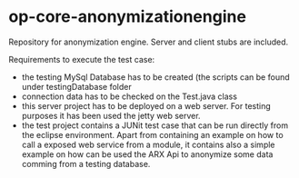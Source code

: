 # op-core-anonymizationengine
Repository for anonymization engine.
Server and client stubs are included.

Requirements to execute the test case:
- the testing MySql Database has to be created (the scripts can be found under testingDatabase folder
- connection data has to be checked on the Test.java class
- this server project has to be deployed on a web server. For testing purposes it has
  been used the jetty web server.
- the test project contains a JUNit test case that can be run directly from the eclipse environment.
  Apart from containing an example on how to call a exposed web service from a module, it contains also a simple example on how
  can be used the ARX Api to anonymize some data comming from a testing database.
